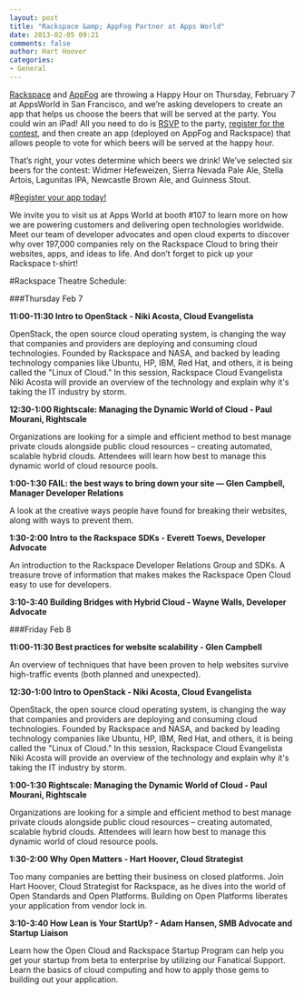 ```yaml
---
layout: post
title: "Rackspace &amp; AppFog Partner at Apps World"
date: 2013-02-05 09:21
comments: false
author: Hart Hoover
categories: 
- General
---
```

[Rackspace](http://www.rackspace.com) and [AppFog](http://appfog.com) are throwing a Happy Hour on Thursday, February 7 at AppsWorld in San Francisco, and we’re asking developers to create an app that helps us choose the beers that will be served at the party. You could win an iPad! All you need to do is [RSVP](http://www.cvent.com/events/rackspace-appfog-happy-hour/event-summary-07b1437cd7ba4459819e587870b0f854.aspx) to the party, [register for the contest](http://get.appfog.com/appsandbeers), and then create an app (deployed on AppFog and Rackspace) that allows people to vote for which beers will be served at the happy hour. 

That’s right, your votes determine which beers we drink! We’ve selected six beers for the contest: Widmer Hefeweizen, Sierra Nevada Pale Ale, Stella Artois, Lagunitas IPA, Newcastle Brown Ale, and Guinness Stout.

#[Register your app today!](http://get.appfog.com/appsandbeers)
<!--More-->

We invite you to visit us at Apps World at booth #107 to learn more on how we are powering customers and delivering open technologies worldwide. Meet our team of developer advocates and open cloud experts to discover why over 197,000 companies rely on the Rackspace Cloud to bring their websites, apps, and ideas to life. And don’t forget to pick up your Rackspace t-shirt!

#Rackspace Theatre Schedule:

###Thursday Feb 7

**11:00-11:30	Intro to OpenStack - Niki Acosta, Cloud Evangelista**
  
OpenStack, the open source cloud operating system, is changing the way that companies and providers are deploying and consuming cloud technologies. Founded by Rackspace and NASA, and backed by leading technology companies like Ubuntu, HP, IBM, Red Hat, and others, it is being called the "Linux of Cloud." In this session, Rackspace Cloud Evangelista Niki Acosta will provide an overview of the technology and explain why it's taking the IT industry by storm.

**12:30-1:00 Rightscale: Managing the Dynamic World of Cloud - Paul Mourani, Rightscale**

Organizations are looking for a simple and efficient method to best manage private clouds alongside public cloud resources – creating automated, scalable hybrid clouds. Attendees will learn how best to manage this dynamic world of cloud resource pools.

**1:00-1:30 FAIL: the best ways to bring down your site — Glen Campbell, Manager Developer Relations**

A look at the creative ways people have found for breaking their websites, along with ways to prevent them.

**1:30-2:00 Intro to the Rackspace SDKs - Everett Toews, Developer Advocate**

An introduction to the Rackspace Developer Relations Group and SDKs. A treasure trove of information that makes makes the Rackspace Open Cloud easy to use for developers.

**3:10-3:40 Building Bridges with Hybrid Cloud - Wayne Walls, Developer Advocate**

###Friday Feb 8

**11:00-11:30	Best practices for website scalability - Glen Campbell**

An overview of techniques that have been proven to help websites survive high-traffic events (both planned and unexpected).

**12:30-1:00 Intro to OpenStack - Niki Acosta, Cloud Evangelista**

OpenStack, the open source cloud operating system, is changing the way that companies and providers are deploying and consuming cloud technologies. Founded by Rackspace and NASA, and backed by leading technology companies like Ubuntu, HP, IBM, Red Hat, and others, it is being called the "Linux of Cloud." In this session, Rackspace Cloud Evangelista Niki Acosta will provide an overview of the technology and explain why it's taking the IT industry by storm.

**1:00-1:30 Rightscale: Managing the Dynamic World of Cloud - Paul Mourani, Rightscale**

Organizations are looking for a simple and efficient method to best manage private clouds alongside public cloud resources – creating automated, scalable hybrid clouds. Attendees will learn how best to manage this dynamic world of cloud resource pools.

**1:30-2:00 Why Open Matters - Hart Hoover, Cloud Strategist**

Too many companies are betting their business on closed platforms. Join Hart Hoover, Cloud Strategist for Rackspace, as he dives into the world of Open Standards and Open Platforms. Building on Open Platforms liberates your application from vendor lock in.

**3:10-3:40 How Lean is Your StartUp? - Adam Hansen, SMB Advocate and Startup Liaison**

Learn how the Open Cloud and Rackspace Startup Program can help you get your startup from beta to enterprise by utilizing our Fanatical Support.  Learn the basics of cloud computing and how to apply those gems to building out your application.